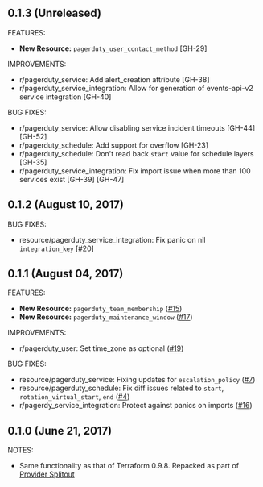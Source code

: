 ## 0.1.3 (Unreleased)

FEATURES:

* **New Resource:** `pagerduty_user_contact_method` [GH-29]

IMPROVEMENTS:

* r/pagerduty_service: Add alert_creation attribute [GH-38]
* r/pagerduty_service_integration: Allow for generation of events-api-v2 service integration [GH-40]

BUG FIXES: 
* r/pagerduty_service: Allow disabling service incident timeouts [GH-44] [GH-52]
* r/pagerduty_schedule: Add support for overflow [GH-23]
* r/pagerduty_schedule: Don't read back `start` value for schedule layers [GH-35]
* r/pagerduty_service_integration: Fix import issue when more than 100 services exist [GH-39] [GH-47]

## 0.1.2 (August 10, 2017)

BUG FIXES: 

* resource/pagerduty_service_integration: Fix panic on nil `integration_key` [#20]

## 0.1.1 (August 04, 2017)

FEATURES:

* **New Resource:** `pagerduty_team_membership` ([#15](https://github.com/terraform-providers/terraform-provider-pagerduty/issues/15))
* **New Resource:** `pagerduty_maintenance_window` ([#17](https://github.com/terraform-providers/terraform-provider-pagerduty/issues/17))

IMPROVEMENTS: 

* r/pagerduty_user: Set time_zone as optional ([#19](https://github.com/terraform-providers/terraform-provider-pagerduty/issues/19))

BUG FIXES:

* resource/pagerduty_service: Fixing updates for `escalation_policy` ([#7](https://github.com/terraform-providers/terraform-provider-pagerduty/issues/7))
* resource/pagerduty_schedule: Fix diff issues related to `start`, `rotation_virtual_start`, `end` ([#4](https://github.com/terraform-providers/terraform-provider-pagerduty/issues/4))
* r/pagerdy_service_integration: Protect against panics on imports ([#16](https://github.com/terraform-providers/terraform-provider-pagerduty/issues/16))

## 0.1.0 (June 21, 2017)

NOTES:

* Same functionality as that of Terraform 0.9.8. Repacked as part of [Provider Splitout](https://www.hashicorp.com/blog/upcoming-provider-changes-in-terraform-0-10/)
